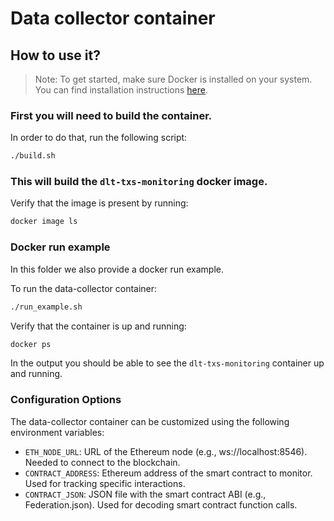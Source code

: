 # Data collector container

## How to use it?

> Note: To get started, make sure Docker is installed on your system. You can find installation instructions [here](https://docs.docker.com/engine/install/).

### First you will need to build the container. 

In order to do that, run the following script:
```bash
./build.sh
```

### This will build the `dlt-txs-monitoring` docker image. 

Verify that the image is present by running:
```bash
docker image ls
```

### Docker run example
In this folder we also provide a docker run example. 

To run the data-collector container:
```bash
./run_example.sh
```

Verify that the container is up and running:
```bash
docker ps
```

In the output you should be able to see the `dlt-txs-monitoring` container up and running.

### Configuration Options

The data-collector container can be customized using the following environment variables:

- `ETH_NODE_URL`: URL of the Ethereum node (e.g., ws://localhost:8546). Needed to connect to the blockchain.
- `CONTRACT_ADDRESS`: Ethereum address of the smart contract to monitor. Used for tracking specific interactions.
- `CONTRACT_JSON`: JSON file with the smart contract ABI (e.g., Federation.json). Used for decoding smart contract function calls.
